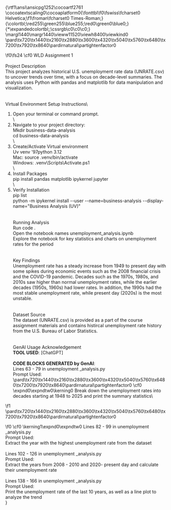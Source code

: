 {\rtf1\ansi\ansicpg1252\cocoartf2761
\cocoatextscaling0\cocoaplatform0{\fonttbl\f0\fswiss\fcharset0 Helvetica;\f1\froman\fcharset0 Times-Roman;}
{\colortbl;\red255\green255\blue255;\red0\green0\blue0;}
{\*\expandedcolortbl;;\cssrgb\c0\c0\c0;}
\margl1440\margr1440\vieww11520\viewh8400\viewkind0
\pard\tx720\tx1440\tx2160\tx2880\tx3600\tx4320\tx5040\tx5760\tx6480\tx7200\tx7920\tx8640\pardirnatural\partightenfactor0

\f0\fs24 \cf0 WLD Assignment 1\
\
Project Description\
This project analyzes historical U.S. unemployment rate data (UNRATE.csv) to uncover trends over time, with a focus on decade-level summaries. The analysis uses Python with pandas and matplotlib for data manipulation and visualization.\
\
\
Virtual Environment Setup Instructions\
1. Open your terminal or command prompt.\
\
2. Navigate to your project directory:\
  Mkdir business-data-analysis\
   cd business-data-analysis\
\
3. Create/Activate  Virtual environment \
Uv venv \'97python 3.12\
Mac: source .venv/bin/activate\
Windows: .venv\\Scripts\\Activate.ps1\
\
4. Install Packages\
pip install pandas matplotlib ipykernel jupyter\
\
5. Verify Installation\
pip list\
python -m ipykernel install --user --name=business-analysis --display-name="Business Analysis (UV)"\
\
\
Running Analysis \
Run code .\
Open the notebook names unemployment_analysis.ipynb \
Explore the notebook for key statistics and charts on unemployment rates for the period\
\
\
Key Findings\
Unemployment rate has a steady increase from 1949 to present day with some spikes during economic events such as the 2008 financial crisis and the COVID-19 pandemic. Decades such as the 1970s, 1980s, and 2010s saw higher than normal unemployment rates, while the earlier decades (1950s, 1960s) had lower rates. In addition, the 1990s had the most stable unemployment rate, while present day (2020s) is the most unstable.\
\
\
Dataset Source\
The dataset (UNRATE.csv) is provided as a part of the course assignment materials and contains histircal unemployment rate history from the U.S. Bureau of Labor Statistics.\
\
\
GenAI Usage Acknowledgement\
**TOOL USED**: [ChatGPT]\
\
**CODE BLOCKS GENERATED by GenAI**:\
Lines 63 - 79 in unemployment _analysis.py\
Prompt Used: \
\pard\tx720\tx1440\tx2160\tx2880\tx3600\tx4320\tx5040\tx5760\tx6480\tx7200\tx7920\tx8640\pardirnatural\partightenfactor0
\cf0 \expnd0\expndtw0\kerning0
Break down the unemployment rates into decades starting at 1948 to 2025 and print the summary statistics\

\f1 \
\pard\tx720\tx1440\tx2160\tx2880\tx3600\tx4320\tx5040\tx5760\tx6480\tx7200\tx7920\tx8640\pardirnatural\partightenfactor0

\f0 \cf0 \kerning1\expnd0\expndtw0 Lines 82 - 99 in unemployment _analysis.py\
Prompt Used: \
Extract the year with the highest unemployment rate from the dataset\
\
Lines 102 - 126 in unemployment _analysis.py\
Prompt Used: \
Extract the years from 2008 - 2010 and 2020- present day and calculate their unemployment rate\
\
Lines 138 - 166 in unemployment _analysis.py\
Prompt Used: \
Print the unemployment rate of the last 10 years, as well as a line plot to analyze the trend\
}